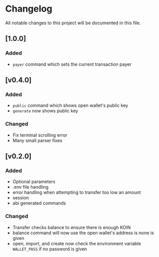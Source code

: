 # Changelog

All notable changes to this project will be documented in this file.

## [1.0.0]

### Added

- `payer` command which sets the current transaction payer

## [v0.4.0]

### Added

- `public` command which shows open wallet's public key
- `generate` now shows public key

### Changed

- Fix terminal scrolling error
- Many small parser fixes

## [v0.2.0]

### Added

- Optional parameters
- .env file handling
- error handling when attempting to transfer too low an amount
- session
- abi generated commands

### Changed

- Transfer checks balance to ensure there is enough KOIN
- balance command will now use the open wallet's address is none is given
- open, import, and create now check the environment variable `WALLET_PASS` if no password is given
